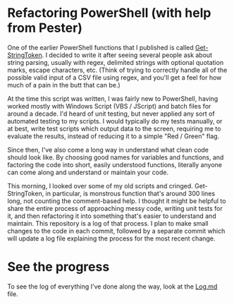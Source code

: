 Refactoring PowerShell (with help from Pester)
===============================

One of the earlier PowerShell functions that I published is called [Get-StringToken](http://gallery.technet.microsoft.com/Generic-PowerShell-string-e9ccfe73).  I decided to write it after seeing several people ask about string parsing, usually with regex, delimited strings with optional quotation marks, escape characters, etc.  (Think of trying to correctly handle all of the possible valid input of a CSV file using regex, and you'll get a feel for how much of a pain in the butt that can be.)

At the time this script was written, I was fairly new to PowerShell, having worked mostly with Windows Script (VBS / JScript) and batch files for around a decade.  I'd heard of unit testing, but never applied any sort of automated testing to my scripts.  I would typically do my tests manually, or at best, write test scripts which output data to the screen, requiring me to evaluate the results, instead of reducing it to a simple "Red / Green" flag.

Since then, I've also come a long way in understand what clean code should look like.  By choosing good names for variables and functions, and factoring the code into short, easily understood functions, literally anyone can come along and understand or maintain your code.

This morning, I looked over some of my old scripts and cringed.  Get-StringToken, in particular, is monstrous function that's around 300 lines long, not counting the comment-based help.  I thought it might be helpful to share the entire process of approaching messy code, writing unit tests for it, and then refactoring it into something that's easier to understand and maintain.  This repository is a log of that process.  I plan to make small changes to the code in each commit, followed by a separate commit which will update a log file explaining the process for the most recent change.

See the progress
===========================
To see the log of everything I've done along the way, look at the [Log.md](https://github.com/dlwyatt/RefactoringPowerShellWithPester/blob/master/Log.md) file.
